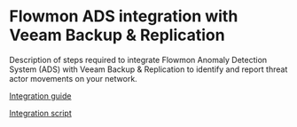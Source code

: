 # Flowmon ADS integration with Veeam Backup & Replication

Description of steps required to integrate Flowmon Anomaly Detection System (ADS) with Veeam Backup & Replication to identify and report threat actor movements on your network.

[Integration guide](/Veeam%20Backup%20&%20Replication/ADS-Veeam-API-integration.pdf)

[Integration script](/Veeam%20Backup%20&%20Replication/veeam-api.py)
